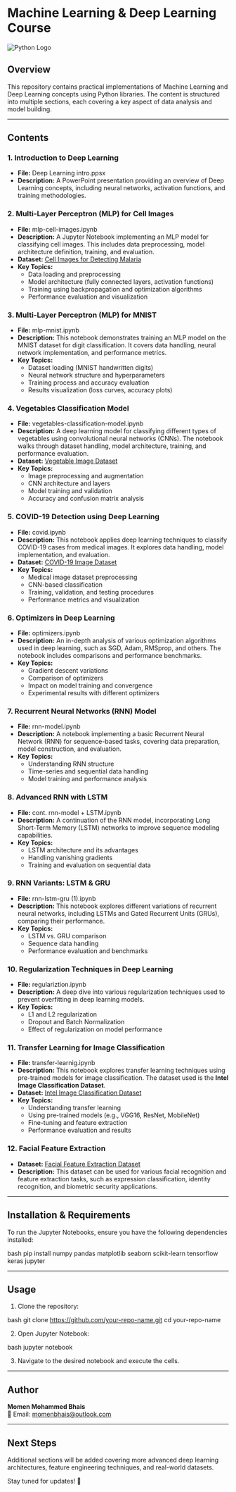 # Machine Learning & Deep Learning Course

![Python Logo](https://www.python.org/static/community_logos/python-logo.png)

## Overview
This repository contains practical implementations of Machine Learning and Deep Learning concepts using Python libraries. The content is structured into multiple sections, each covering a key aspect of data analysis and model building.

---

## Contents

### 1. Introduction to Deep Learning
- **File:** Deep Learning intro.ppsx
- **Description:** A PowerPoint presentation providing an overview of Deep Learning concepts, including neural networks, activation functions, and training methodologies.

### 2. Multi-Layer Perceptron (MLP) for Cell Images
- **File:** mlp-cell-images.ipynb
- **Description:** A Jupyter Notebook implementing an MLP model for classifying cell images. This includes data preprocessing, model architecture definition, training, and evaluation.
- **Dataset:** [Cell Images for Detecting Malaria](https://www.kaggle.com/datasets/iarunava/cell-images-for-detecting-malaria)
- **Key Topics:**
  - Data loading and preprocessing
  - Model architecture (fully connected layers, activation functions)
  - Training using backpropagation and optimization algorithms
  - Performance evaluation and visualization

### 3. Multi-Layer Perceptron (MLP) for MNIST
- **File:** mlp-mnist.ipynb
- **Description:** This notebook demonstrates training an MLP model on the MNIST dataset for digit classification. It covers data handling, neural network implementation, and performance metrics.
- **Key Topics:**
  - Dataset loading (MNIST handwritten digits)
  - Neural network structure and hyperparameters
  - Training process and accuracy evaluation
  - Results visualization (loss curves, accuracy plots)

### 4. Vegetables Classification Model
- **File:** vegetables-classification-model.ipynb
- **Description:** A deep learning model for classifying different types of vegetables using convolutional neural networks (CNNs). The notebook walks through dataset handling, model architecture, training, and performance evaluation.
- **Dataset:** [Vegetable Image Dataset](https://www.kaggle.com/datasets/misrakahmed/vegetable-image-dataset)
- **Key Topics:**
  - Image preprocessing and augmentation
  - CNN architecture and layers
  - Model training and validation
  - Accuracy and confusion matrix analysis

### 5. COVID-19 Detection using Deep Learning
- **File:** covid.ipynb
- **Description:** This notebook applies deep learning techniques to classify COVID-19 cases from medical images. It explores data handling, model implementation, and evaluation.
- **Dataset:** [COVID-19 Image Dataset](https://www.kaggle.com/datasets/pranavraikokte/covid19-image-dataset)
- **Key Topics:**
  - Medical image dataset preprocessing
  - CNN-based classification
  - Training, validation, and testing procedures
  - Performance metrics and visualization

### 6. Optimizers in Deep Learning
- **File:** optimizers.ipynb
- **Description:** An in-depth analysis of various optimization algorithms used in deep learning, such as SGD, Adam, RMSprop, and others. The notebook includes comparisons and performance benchmarks.
- **Key Topics:**
  - Gradient descent variations
  - Comparison of optimizers
  - Impact on model training and convergence
  - Experimental results with different optimizers

### 7. Recurrent Neural Networks (RNN) Model
- **File:** rnn-model.ipynb
- **Description:** A notebook implementing a basic Recurrent Neural Network (RNN) for sequence-based tasks, covering data preparation, model construction, and evaluation.
- **Key Topics:**
  - Understanding RNN structure
  - Time-series and sequential data handling
  - Model training and performance analysis

### 8. Advanced RNN with LSTM
- **File:** cont. rnn-model + LSTM.ipynb
- **Description:** A continuation of the RNN model, incorporating Long Short-Term Memory (LSTM) networks to improve sequence modeling capabilities.
- **Key Topics:**
  - LSTM architecture and its advantages
  - Handling vanishing gradients
  - Training and evaluation on sequential data

### 9. RNN Variants: LSTM & GRU
- **File:** rnn-lstm-gru (1).ipynb
- **Description:** This notebook explores different variations of recurrent neural networks, including LSTMs and Gated Recurrent Units (GRUs), comparing their performance.
- **Key Topics:**
  - LSTM vs. GRU comparison
  - Sequence data handling
  - Performance evaluation and benchmarks

### 10. Regularization Techniques in Deep Learning
- **File:** regulariztion.ipynb
- **Description:** A deep dive into various regularization techniques used to prevent overfitting in deep learning models.
- **Key Topics:**
  - L1 and L2 regularization
  - Dropout and Batch Normalization
  - Effect of regularization on model performance

### 11. Transfer Learning for Image Classification
- **File:** transfer-learnig.ipynb
- **Description:** This notebook explores transfer learning techniques using pre-trained models for image classification. The dataset used is the **Intel Image Classification Dataset**.
- **Dataset:** [Intel Image Classification Dataset](https://www.kaggle.com/datasets/puneet6060/intel-image-classification)
- **Key Topics:**
  - Understanding transfer learning
  - Using pre-trained models (e.g., VGG16, ResNet, MobileNet)
  - Fine-tuning and feature extraction
  - Performance evaluation and results

### 12. Facial Feature Extraction
- **Dataset:** [Facial Feature Extraction Dataset](https://www.kaggle.com/datasets/osmankagankurnaz/facial-feature-extraction-dataset)
- **Description:** This dataset can be used for various facial recognition and feature extraction tasks, such as expression classification, identity recognition, and biometric security applications.

---

## Installation & Requirements
To run the Jupyter Notebooks, ensure you have the following dependencies installed:

bash
pip install numpy pandas matplotlib seaborn scikit-learn tensorflow keras jupyter


---

## Usage
1. Clone the repository:
   
bash
   git clone https://github.com/your-repo-name.git
   cd your-repo-name

2. Open Jupyter Notebook:
   
bash
   jupyter notebook

3. Navigate to the desired notebook and execute the cells.

---

## Author
**Momen Mohammed Bhais**  
📧 Email: [momenbhais@outlook.com](mailto:momenbhais@outlook.com)

---

## Next Steps
Additional sections will be added covering more advanced deep learning architectures, feature engineering techniques, and real-world datasets.

Stay tuned for updates! 🚀
